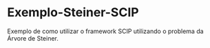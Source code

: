 # Exemplo-Steiner-SCIP
Exemplo de como utilizar o framework SCIP utilizando o problema da Árvore de Steiner.
